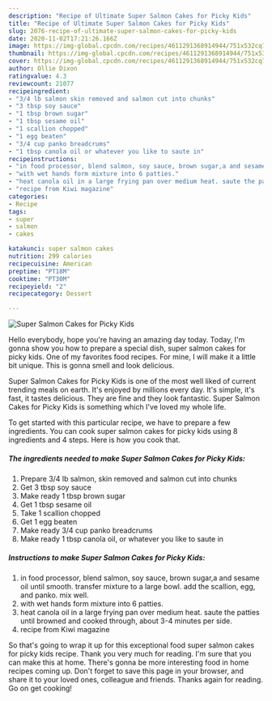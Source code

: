 ```yaml
---
description: "Recipe of Ultimate Super Salmon Cakes for Picky Kids"
title: "Recipe of Ultimate Super Salmon Cakes for Picky Kids"
slug: 2076-recipe-of-ultimate-super-salmon-cakes-for-picky-kids
date: 2020-11-02T17:21:26.166Z
image: https://img-global.cpcdn.com/recipes/4611291368914944/751x532cq70/super-salmon-cakes-for-picky-kids-recipe-main-photo.jpg
thumbnail: https://img-global.cpcdn.com/recipes/4611291368914944/751x532cq70/super-salmon-cakes-for-picky-kids-recipe-main-photo.jpg
cover: https://img-global.cpcdn.com/recipes/4611291368914944/751x532cq70/super-salmon-cakes-for-picky-kids-recipe-main-photo.jpg
author: Ollie Dixon
ratingvalue: 4.3
reviewcount: 21077
recipeingredient:
- "3/4 lb salmon skin removed and salmon cut into chunks"
- "3 tbsp soy sauce"
- "1 tbsp brown sugar"
- "1 tbsp sesame oil"
- "1 scallion chopped"
- "1 egg beaten"
- "3/4 cup panko breadcrums"
- "1 tbsp canola oil or whatever you like to saute in"
recipeinstructions:
- "in food processor, blend salmon, soy sauce, brown sugar,a and sesame oil until smooth. transfer mixture to a large bowl. add the scallion, egg, and panko. mix well."
- "with wet hands form mixture into 6 patties."
- "heat canola oil in a large frying pan over medium heat. saute the patties until browned and cooked through, about 3-4 minutes per side."
- "recipe from Kiwi magazine"
categories:
- Recipe
tags:
- super
- salmon
- cakes

katakunci: super salmon cakes 
nutrition: 299 calories
recipecuisine: American
preptime: "PT18M"
cooktime: "PT30M"
recipeyield: "2"
recipecategory: Dessert

---
```



![Super Salmon Cakes for Picky Kids](https://img-global.cpcdn.com/recipes/4611291368914944/751x532cq70/super-salmon-cakes-for-picky-kids-recipe-main-photo.jpg)

Hello everybody, hope you're having an amazing day today. Today, I'm gonna show you how to prepare a special dish, super salmon cakes for picky kids. One of my favorites food recipes. For mine, I will make it a little bit unique. This is gonna smell and look delicious.



Super Salmon Cakes for Picky Kids is one of the most well liked of current trending meals on earth. It's enjoyed by millions every day. It's simple, it's fast, it tastes delicious. They are fine and they look fantastic. Super Salmon Cakes for Picky Kids is something which I've loved my whole life.


To get started with this particular recipe, we have to prepare a few ingredients. You can cook super salmon cakes for picky kids using 8 ingredients and 4 steps. Here is how you cook that.

<!--inarticleads1-->

##### The ingredients needed to make Super Salmon Cakes for Picky Kids:

1. Prepare 3/4 lb salmon, skin removed and salmon cut into chunks
1. Get 3 tbsp soy sauce
1. Make ready 1 tbsp brown sugar
1. Get 1 tbsp sesame oil
1. Take 1 scallion chopped
1. Get 1 egg beaten
1. Make ready 3/4 cup panko breadcrums
1. Make ready 1 tbsp canola oil, or whatever you like to saute in




<!--inarticleads2-->

##### Instructions to make Super Salmon Cakes for Picky Kids:

1. in food processor, blend salmon, soy sauce, brown sugar,a and sesame oil until smooth. transfer mixture to a large bowl. add the scallion, egg, and panko. mix well.
1. with wet hands form mixture into 6 patties.
1. heat canola oil in a large frying pan over medium heat. saute the patties until browned and cooked through, about 3-4 minutes per side.
1. recipe from Kiwi magazine




So that's going to wrap it up for this exceptional food super salmon cakes for picky kids recipe. Thank you very much for reading. I'm sure that you can make this at home. There's gonna be more interesting food in home recipes coming up. Don't forget to save this page in your browser, and share it to your loved ones, colleague and friends. Thanks again for reading. Go on get cooking!
